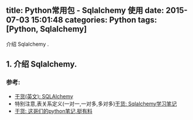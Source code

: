 title: Python常用包 - Sqlalchemy 使用
date: 2015-07-03 15:01:48
categories: Python
tags: [Python, Sqlalchemy]
---

介绍 Sqlalchemy .

<!-- more -->

## 1. 介绍 Sqlalchemy.
### 参考:
 
- [干货(英文): SQLAlchemy](http://www.aosabook.org/en/sqlalchemy.html)
- 特别注意,表关系定义(一对一,一对多,多对多)[干货: Sqlalchemy学习笔记](https://github.com/lzjun567/note/blob/master/note/python/sqlalchemy.md)
- [干货: 这哥们的python笔记,挺有料](https://github.com/lzjun567/note/blob/master/note/python/README.md)
